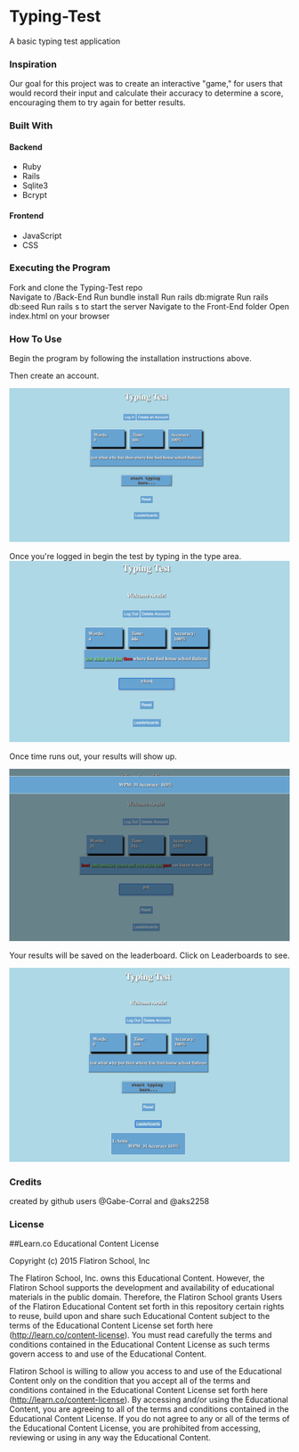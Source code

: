 # Typing-Test

A basic typing test application

### Inspiration

Our goal for this project was to create an interactive "game," for users that would record their input and calculate their accuracy to determine a score, encouraging them to try again for better results.

### Built With

#### Backend

* Ruby
* Rails
* Sqlite3
* Bcrypt

#### Frontend

* JavaScript
* CSS

### Executing the Program

Fork and clone the Typing-Test repo  
Navigate to /Back-End
Run bundle install
Run rails db:migrate
Run rails db:seed
Run rails s to start the server
Navigate to the Front-End folder
Open index.html on your browser


### How To Use

Begin the program by following the installation instructions above. 

Then create an account.

![Alt text](https://github.com/aks2258/Typing-Test/blob/main/images/Home.png)

Once you're logged in begin the test by typing in the type area.
![Alt text](https://github.com/aks2258/Typing-Test/blob/main/images/Typing.png)

Once time runs out, your results will show up.

![Alt text](https://github.com/aks2258/Typing-Test/blob/main/images/Results.png)

Your results will be saved on the leaderboard. Click on Leaderboards to see. 

![Alt text](https://github.com/aks2258/Typing-Test/blob/main/images/Leaderboards.png)


### Credits

created by github users @Gabe-Corral and @aks2258  


### License

##Learn.co Educational Content License

Copyright (c) 2015 Flatiron School, Inc

The Flatiron School, Inc. owns this Educational Content. However, the Flatiron School supports the development and availability of educational materials in the public domain. Therefore, the Flatiron School grants Users of the Flatiron Educational Content set forth in this repository certain rights to reuse, build upon and share such Educational Content subject to the terms of the Educational Content License set forth here (http://learn.co/content-license). You must read carefully the terms and conditions contained in the Educational Content License as such terms govern access to and use of the Educational Content.

Flatiron School is willing to allow you access to and use of the Educational Content only on the condition that you accept all of the terms and conditions contained in the Educational Content License set forth here (http://learn.co/content-license). By accessing and/or using the Educational Content, you are agreeing to all of the terms and conditions contained in the Educational Content License. If you do not agree to any or all of the terms of the Educational Content License, you are prohibited from accessing, reviewing or using in any way the Educational Content.

